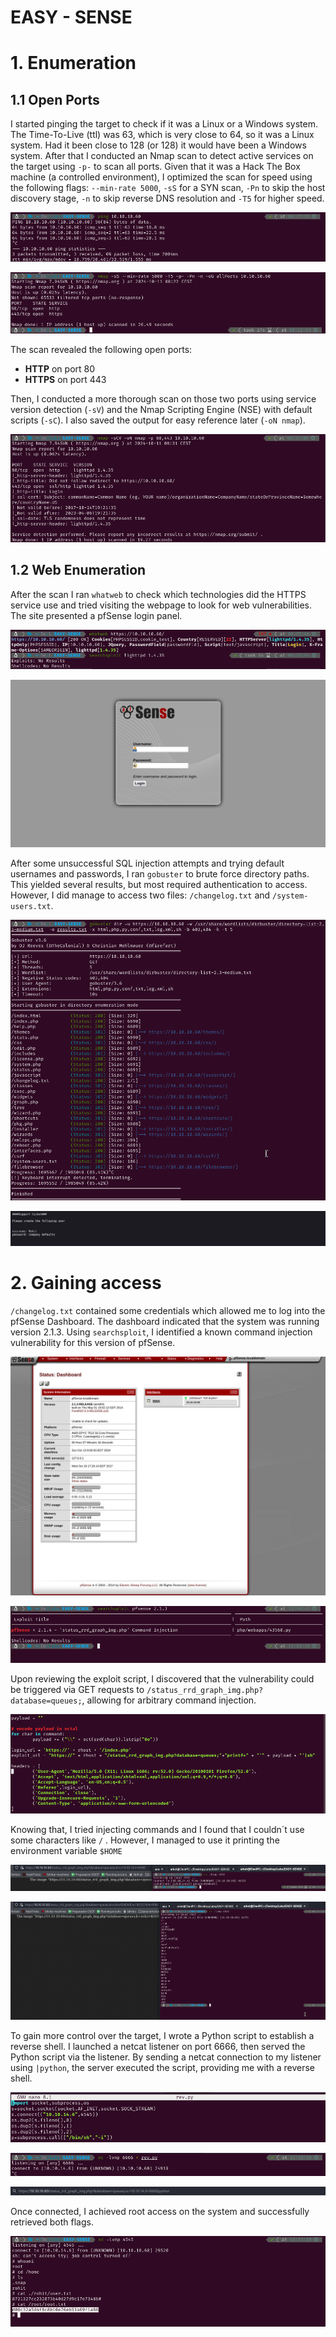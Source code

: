 # EASY - SENSE

# 1. Enumeration

## 1.1 Open Ports

I started pinging the target to check if it was a Linux or a Windows system. The Time-To-Live (ttl) was 63, which is very close to 64, so it was a Linux system. Had it been close to 128 (or 128) it would have been a Windows system. After that I conducted an Nmap scan to detect active services on the target using `-p-` to scan all ports. Given that it was a Hack The Box machine (a controlled environment), I optimized the scan for speed using the following flags: `--min-rate 5000`, `-sS` for a SYN scan, `-Pn` to skip the host discovery stage, `-n` to skip reverse DNS resolution and `-T5` for higher speed.

![image.png](EASY-SENSE/image.png)

![image.png](EASY-SENSE/image%201.png)

The scan revealed the following open ports:

- **HTTP** on port 80
- **HTTPS** on port 443

Then, I conducted a more thorough scan on those two ports using service version detection (`-sV`) and the Nmap Scripting Engine (NSE) with default scripts (`-sC`). I also saved the output for easy reference later (`-oN nmap`).

![image.png](EASY-SENSE/image%202.png)

## 1.2 Web Enumeration

After the scan I ran `whatweb` to check which technologies did the HTTPS service use and tried visiting the webpage to look for web vulnerabilities. The site presented a pfSense login panel. 

![image.png](EASY-SENSE/image%203.png)

![image.png](EASY-SENSE/image%204.png)

After some unsuccessful SQL injection attempts and trying default usernames and passwords, I ran `gobuster` to brute force directory paths. This yielded several results, but most required authentication to access. However, I did manage to access two files: `/changelog.txt` and `/system-users.txt`.

![image.png](EASY-SENSE/image%205.png)

![image.png](EASY-SENSE/image%206.png)

# 2. Gaining access

`/changelog.txt` contained some credentials which allowed me to log into the pfSense Dashboard. The dashboard indicated that the system was running version 2.1.3. Using `searchsploit`, I identified a known command injection vulnerability for this version of pfSense.

![image.png](EASY-SENSE/image%207.png)

![image.png](EASY-SENSE/image%208.png)

Upon reviewing the exploit script, I discovered that the vulnerability could be triggered via GET requests to `/status_rrd_graph_img.php?database=queues;`, allowing for arbitrary command injection. 

![image.png](EASY-SENSE/image%209.png)

Knowing that, I tried injecting commands and I found that I couldn´t use some characters like `/` . However, I managed to use it printing the environment variable `$HOME` 

![image.png](EASY-SENSE/image%2010.png)

![image.png](EASY-SENSE/image%2011.png)

To gain more control over the target, I wrote a Python script to establish a reverse shell. I launched a netcat listener on port 6666, then served the Python script via the listener. By sending a netcat connection to my listener using `|python`, the server executed the script, providing me with a reverse shell.

![image.png](EASY-SENSE/image%2012.png)

![image.png](EASY-SENSE/image%2013.png)

![image.png](EASY-SENSE/image%2014.png)

Once connected, I achieved root access on the system and successfully retrieved both flags.

![image.png](EASY-SENSE/image%2015.png)
